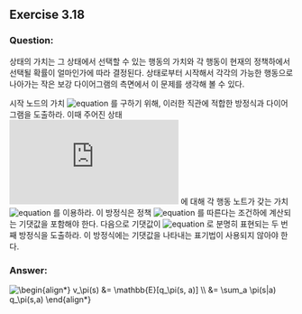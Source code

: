 ## Exercise 3.18

### Question:

상태의 가치는 그 상태에서 선택할 수 있는 행동의 가치와 각 행동이 현재의 정책하에서 선택될 확률이 얼마인가에 따라 결정된다. 상태로부터 시작해서 각각의 가능한 행동으로 나아가는 작은 보강 다이어그램의 측면에서 이 문제를 생각해 볼 수 있다.

시작 노드의 가치 ![equation](https://latex.codecogs.com/svg.latex?v_\pi(s)) 를 구하기 위해, 이러한 직관에 적합한 방정식과 다이어그램을 도출하라. 이때 주어진 상태 ![equation](https://latex.codecogs.com/svg.latex?S_t=s) 에 대해 각 행동 노트가 갖는 가치 ![equation](https://latex.codecogs.com/svg.latex?q_\pi(s,&space;a)) 를 이용하라. 이 방정식은 정책 ![equation](https://latex.codecogs.com/svg.latex?\pi) 를 따른다는 조건하에 계산되는 기댓값을 포함해야 한다. 다음으로 기댓값이 ![equation](https://latex.codecogs.com/svg.latex?\pi(a|s)) 로 분명히 표현되는 두 번째 방정식을 도출하라. 이 방정식에는 기댓값을 나타내는 표기법이 사용되지 않아야 한다.

### Answer:

<img src="https://latex.codecogs.com/svg.latex?\begin{align*}&space;v_\pi(s)&space;&=&space;\mathbb{E}[q_\pi(s,&space;a)]&space;\\&space;&=&space;\sum_a&space;\pi(s|a)&space;q_\pi(s,a)&space;\end{align*}" title="\begin{align*} v_\pi(s) &= \mathbb{E}[q_\pi(s, a)] \\ &= \sum_a \pi(s|a) q_\pi(s,a) \end{align*}" />
